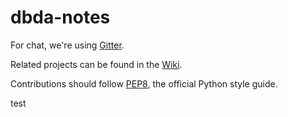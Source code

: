 # dbda-notes

For chat, we're using [Gitter](https://gitter.im/PyDBDA/Lobby).

Related projects can be found in the [Wiki](https://github.com/PyDBDA/dbda-notes/wiki).

Contributions should follow [PEP8](https://www.python.org/dev/peps/pep-0008/), the official Python style guide.

test
